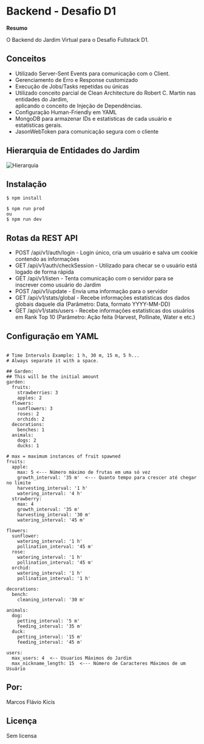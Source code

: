 # Backend - Desafio D1

**Resumo** 

O Backend do Jardim Virtual para o Desafio Fullstack D1.

## Conceitos

- Utilizado Server-Sent Events para comunicação com o Client.
- Gerenciamento de Erro e Response customizado
- Execução de Jobs/Tasks repetidas ou únicas
- Utilizado conceito parcial de Clean Architecture do Robert C. Martin nas entidades do Jardim, <br>aplicando o conceito de Injeção de Dependências.
- Configuração Human-Friendly em YAML
- MongoDB para armazenar IDs e estatísticas de cada usuário e estatísticas gerais.
- JasonWebToken para comunicação segura com o cliente

## Hierarquia de Entidades do Jardim

![Hierarquia](https://i.imgur.com/JJeTsHA.png)

## Instalação

```
$ npm install

$ npm run prod
ou
$ npm run dev
```

## Rotas da REST API

- POST /api/v1/auth/login - Login único, cria um usuário e salva um cookie contendo as informações
- GET /api/v1/auth/checkSession - Utilizado para checar se o usuário está logado de forma rápida
- GET /api/v1/listen - Tenta comunicação com o servidor para se inscrever como usuário do Jardim
- POST /api/v1/update - Envia uma informação para o servidor
- GET /api/v1/stats/global - Recebe informações estatísticas dos dados globais daquele dia (Parâmetro: Data, formato YYYY-MM-DD)
- GET /api/v1/stats/users - Recebe informações estatísticas dos usuários em Rank Top 10 (Parâmetro: Ação feita (Harvest, Pollinate, Water e etc.)

## Configuração em YAML

```

# Time Intervals Example: 1 h, 30 m, 15 m, 5 h...
# Always separate it with a space.

## Garden:
## This will be the initial amount
garden:
  fruits:
    strawberries: 3
    apples: 2
  flowers:
    sunflowers: 3
    roses: 2
    orchids: 2
  decorations:
    benches: 1
  animals:
    dogs: 2
    ducks: 1

# max = maximum instances of fruit spawned
fruits:
  apple:
    max: 5 <--- Número máximo de frutas em uma só vez
    growth_interval: '35 m'  <--- Quanto tempo para crescer até chegar no limite
    harvesting_interval: '1 h'
    watering_interval: '4 h'
  strawberry:
    max: 4
    growth_interval: '35 m'
    harvesting_interval: '30 m'
    watering_interval: '45 m'

flowers:
  sunflower:
    watering_interval: '1 h' 
    pollination_interval: '45 m'
  rose:
    watering_interval: '1 h'
    pollination_interval: '45 m'
  orchid:
    watering_interval: '1 h'
    pollination_interval: '1 h'

decorations:
  bench:
    cleaning_interval: '30 m'

animals:
  dog:
    petting_interval: '5 m'
    feeding_interval: '35 m'
  duck:
    petting_interval: '15 m'
    feeding_interval: '45 m'

users:
  max_users: 4  <-- Usuarios Máximos do Jardim
  max_nickname_length: 15  <--- Número de Caracteres Máximos de um Usuário
```

## Por:
Marcos Flávio Kicis

## Licença

Sem licensa
